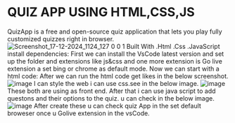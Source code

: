 # QUIZ APP USING HTML,CSS,JS

QuizApp is a free and open-source quiz application that lets you play fully customized quizzes right in browser.
![Screenshot_17-12-2024_1124_127 0 0 1](https://github.com/user-attachments/assets/09d37517-79e7-41e3-a5a4-590436dc377b)
Built With
.Html
.Css
.JavaScript
install dependencies:
First we can install the VsCode latest version and set up the folder and extensions like js&css and one more extension is Go live extension a set bing or chrome as default mode.
Now we can start with a html code:
After we can run the html code get likes in the below screenshot.
![image](https://github.com/user-attachments/assets/fc265af4-71c3-4794-9dfc-3da9e948c81b)
I can style the web i can use css.see in the below image.
![image](https://github.com/user-attachments/assets/2d8e2d90-755f-4d4c-bcdf-46a3e1c827b3)
These both are using as front end.
After that i can use java script to add questons and their options to the quiz.
u can check in the below image.
![image](https://github.com/user-attachments/assets/06d4e142-2c59-47a8-8a39-288800ca98c6)
After create these u can check quiz App in the set default broweser once u Golive extension in the vsCode.





